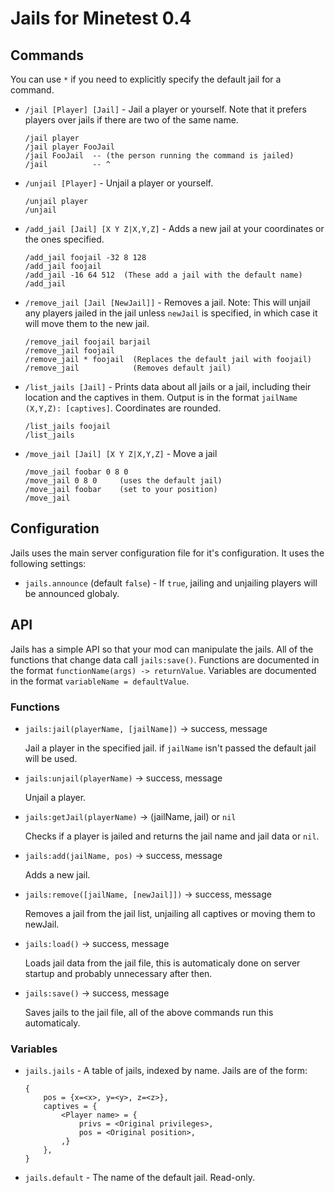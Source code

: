 Jails for Minetest 0.4
======================

Commands
--------

You can use `*` if you need to explicitly specify the default jail for a command.

  * `/jail [Player] [Jail]` - Jail a player or yourself.  Note that it prefers
	players over jails if there are two of the same name.

		/jail player
		/jail player FooJail
		/jail FooJail  -- (the person running the command is jailed)
		/jail          -- ^


  * `/unjail [Player]` - Unjail a player or yourself.

		/unjail player
		/unjail

  * `/add_jail [Jail] [X Y Z|X,Y,Z]` - Adds a new jail at your coordinates or
	the ones specified.

		/add_jail foojail -32 8 128
		/add_jail foojail
		/add_jail -16 64 512  (These add a jail with the default name)
		/add_jail

  * `/remove_jail [Jail [NewJail]]` - Removes a jail.  Note: This will unjail
	any players jailed in the jail unless `newJail` is specified, in which
	case it will move them to the new jail.

		/remove_jail foojail barjail
		/remove_jail foojail
		/remove_jail * foojail  (Replaces the default jail with foojail)
		/remove_jail            (Removes default jail)

  * `/list_jails [Jail]` - Prints data about all jails or a jail, including
	their location and the captives in them.
	Output is in the format `jailName (X,Y,Z): [captives]`.
	Coordinates are rounded.

		/list_jails foojail
		/list_jails

  * `/move_jail [Jail] [X Y Z|X,Y,Z]` - Move a jail

		/move_jail foobar 0 8 0
		/move_jail 0 8 0     (uses the default jail)
		/move_jail foobar    (set to your position)
		/move_jail


Configuration
-------------

Jails uses the main server configuration file for it's configuration.
It uses the following settings:

  * `jails.announce` (default `false`) - If `true`, jailing and unjailing
	players will be announced globaly.


API
---

Jails has a simple API so that your mod can manipulate the jails.
All of the functions that change data call `jails:save()`.
Functions are documented in the format `functionName(args) -> returnValue`.
Variables are documented in the format `variableName = defaultValue`.


### Functions

  * `jails:jail(playerName, [jailName])` -> success, message

	Jail a player in the specified jail.
	if `jailName` isn't passed the default jail will be used.

  * `jails:unjail(playerName)` -> success, message

	Unjail a player.

  * `jails:getJail(playerName)` -> (jailName, jail) or `nil`

	Checks if a player is jailed and returns the jail name and jail data or `nil`.

  * `jails:add(jailName, pos)` -> success, message

	Adds a new jail.

  * `jails:remove([jailName, [newJail]])` -> success, message

	Removes a jail from the jail list, unjailing all captives or moving
	them to newJail.

  * `jails:load()` -> success, message

	Loads jail data from the jail file, this is automaticaly done on
	server startup and probably unnecessary after then.

  * `jails:save()` -> success, message

	Saves jails to the jail file, all of the above commands run this
	automaticaly.


### Variables

  * `jails.jails` - A table of jails, indexed by name.  Jails are of the form:

		{
			pos = {x=<x>, y=<y>, z=<z>},
			captives = {
				<Player name> = {
					privs = <Original privileges>,
					pos = <Original position>,
				,}
			},
		}

  * `jails.default` - The name of the default jail.  Read-only.

